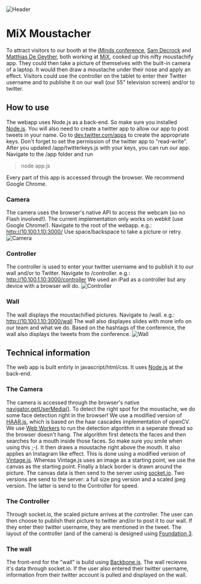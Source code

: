 ![Header](http://labm.github.com/imindsmustache/img/header.jpg)

# MiX Moustacher

To attract visitors to our booth at the [iMinds conference](http://iminds.creativemediadays.be "iMinds The Conference"), [Sam Decrock](https://github.com/samdecrock) and [Matthias De Geyther](https://github.com/matthiasdg), both working at [MiX](http://mix.iminds.be "MiX"), cooked up this nifty moustachify app. They could then take a picture of themselves with the built-in camera of a laptop. It would then draw a moustache under their nose and apply an effect. Visitors could use the controller on the tablet to enter their Twitter username and to publishe it on our wall (our 55" television screen) and/or to twitter.

## How to use

The webapp uses Node.js as a back-end. So make sure you installed [Node.js](http://nodejs.org/ "Node.js"). You will also need to create a twitter app to allow our app to post tweets in your name. Go to [dev.twitter.com/apps](https://dev.twitter.com/apps) to create the appropriate keys. Don't forget to set the permission of the twitter app to "read-write". After you updated /app/twitterkeys.js with your keys, you can run our app. Navigate to the /app folder and run

> node app.js

Every part of this app is accessed through the browser. We recommend Google Chrome.

### Camera

The camera uses the browser's native API to access the webcam (so no Flash involved!). The current implementation only works on webkit (use Google Chrome!). Navigate to the root of the webapp. e.g.: http://10.100.1.10:3000/ Use space/backspace to take a picture or retry.
![Camera](http://labm.github.com/imindsmustache/img/camera.jpg)

### Controller

The controller is used to enter your twitter username and to publish it to our wall and/or to Twitter. Navigate to /controller. e.g.: http://10.100.1.10:3000/controller We used an iPad as a controller but any device with a browser will do.
![Controller](http://labm.github.com/imindsmustache/img/controller.jpg)

### Wall

The wall displays the moustachified pictures. Navigate to /wall. e.g.: http://10.100.1.10:3000/wall The wall also displayes slides with more info on our team and what we do. Based on the hashtags of the conference, the wall also displays the tweets from the conference.
![Wall](http://labm.github.com/imindsmustache/img/wall.jpg)

## Technical information

The web app is built entirly in javascript/html/css. It uses [Node.js](http://nodejs.org) at the back-end.

### The Camera
The camera is accessed through the browser's native [navigator.getUserMedia()](http://www.html5rocks.com/en/tutorials/getusermedia/intro/). To detect the right spot for the moustache, we do some face detection right in the browser! We use a modified version of [HAAR.js](https://github.com/foo123/HAAR.js), which is based on the haar cascades implementation of openCV. We use [Web Workers](http://www.html5rocks.com/en/tutorials/workers/basics/) to run the detection algorithm in a seperate thread so the browser doesn't hang. The algorithm first detects the faces and then searches for a mouth inside those faces. So make sure you smile when using this ;-). It then draws a moustache right above the mouth. It also applies an Instagram like effect. This is done using a modified version of [Vintage.js](http://vintagejs.com/). Whereas Vintage.js uses an image as a starting point, we use the canvas as the starting point. Finally a black border is drawn around the picture. The canvas data is then send to the server using [socket.io](http://socket.io/). Two versions are send to the server: a full size png version and a scaled jpeg version. The latter is send to the Controller for speed.

### The Controller
Through socket.io, the scaled picture arrives at the controller. The user can then choose to publish their picture to twitter and/or to post it to our wall. If they enter their twitter username, they are mentioned in the tweet. The layout of the controller (and of the camera) is designed using [Foundation 3](http://foundation.zurb.com/).

### The wall
The front-end for the "wall" is build using [Backbone.js](http://documentcloud.github.com/backbone/). The wall recieves it's data through socket.io. If the user also entered their twitter username, information from their twitter account is pulled and displayed on the wall.


